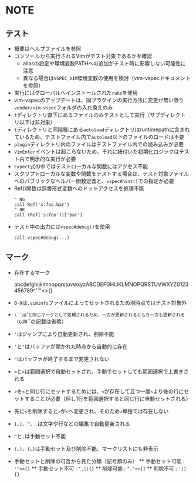 # NOTE

## テスト

* 概要はヘルプファイルを参照
* コンソールから実行されるVimがテスト対象であるかを確認
    * aliasの設定や環境変数PATHへの追加がテスト時に影響しない可能性に注意
    * 異なる場合は`VSPEC_VIM`環境変数の使用を検討（vim-vspecドキュメントを参照）
* 実行にはグローバルへインストールされた`rake`を使用
* vim-vspecのアップデートは、同プラグインの実行方法に変更が無い限り`vendor/vim-vspec`フォルダの入れ換えのみ
* `t`ディレクトリ直下にあるファイルのみテストとして実行（サブディレクトリ以下は非対象）
* `t`ディレクトリと同階層にある`autoload`ディレクトリはruntimepathに含まれているため、テストファイル内で`autoload`以下のファイルのロードは不要
* `plugin`ディレクトリ内のファイルはテストファイル内での読み込みが必要
* `VimEnter`イベントは起こらないため、それに紐付いた初期化ロジックはテスト内で明示的な実行が必要
* `Expect`式の中ではテストローカルな関数にはアクセス不能
* スクリプトローカルな変数や関数をテストする場合は、テスト対象ファイルへのパブリックなヘルパー関数定義と、`vspec#hint()`での指定が必要
* Ref()関数は辞書形式変数へのドットアクセスを処理不能
    ```vim
    " NG
    call Ref('s:foo.bar')
    " OK
    call (Ref('s:foo'))['bar']
    ```
* テスト中の出力には`vspec#debug()`を使用
    ```vim
    call vspec#debug(...)
    ```

## マーク

* 存在するマーク

    abcdefghijklmnopqrstuvwxyzABCDEFGHIJKLMNOPQRSTUVWXYZ0123456789^.'`"<>[](){}

* `0-9`は`.viminfo`ファイルによってセットされるため現時点ではテスト対象外
* `\``は`'`と同じマークとして処理されるため、一方が更新されるともう一方も更新される（以降`\``の記載は省略）
* `'`はジャンプにより自動更新され、削除不能
* `'`と`"`はバッファが開かれた時点から自動的に存在
* `"`はバッファが終了するまで変更されない
* `<`と`>`は範囲選択で自動セットされ、手動でセットしても範囲選択で上書きされる
* `>`を`<`と同じ行にセットするためには、`<`が存在して且つ一度`<`より後の行にセットすることが必要（但し1行を範囲選択すると同じ行に自動セットされる）
* 先に`<`を削除すると`>`が`<`へ変更され、そのため`>`単独では存在しない
* `[`、`]`、`^`、`.`は文字や行などの編集で自動更新される
* `^`と`.`は手動セット不能
* `(`、`)`、`{`、`}`は手動セット及び削除不能、マークリストにも非表示
* 手動セットと削除の可否から見た分類（記号類のみ）
** 手動セット可能 : `'"<>[]`
** 手動セット不可 : `^.(){}`
** 削除可能 : `^."<>[]`
** 削除不可 : `'(){}`

